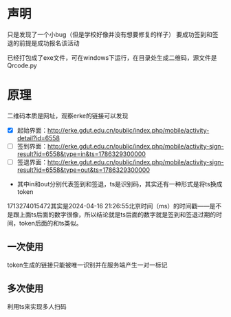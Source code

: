 # 声明
只是发现了一个小bug（但是学校好像并没有想要修复的样子） 要成功签到和签退的前提是成功报名该活动

已经打包成了exe文件，可在windows下运行，在目录处生成二维码，源文件是Qrcode.py
# 原理
二维码本质是网址，观察erke的链接可以发现
- [x] 起始界面：http://erke.gdut.edu.cn/public/index.php/mobile/activity-detail?id=6558
- [ ] 签到界面：http://erke.gdut.edu.cn/public/index.php/mobile/activity-sign-result?id=6558&type=in&ts=1786329300000
- [ ] 签退界面：http://erke.gdut.edu.cn/public/index.php/mobile/activity-sign-result?id=6558&type=out&ts=1786329300000
- 其中in和out分别代表签到和签退，ts是识别码，其实还有一种形式是将ts换成token

1713274015472其实是2024-04-16 21:26:55北京时间（ms）的时间戳——是不是跟上面ts后面的数字很像，所以结论就是ts后面的数字就是签到和签退过期的时间，token后面的和ts类似。
## 一次使用
token生成的链接只能被唯一识别并在服务端产生一对一标记
## 多次使用
利用ts来实现多人扫码


